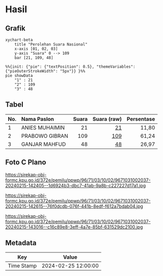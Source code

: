 # Hasil

## Grafik

```mermaid
xychart-beta
    title "Perolehan Suara Nasional"
    x-axis [01, 02, 03]
    y-axis "Suara" 0 --> 109
    bar [21, 109, 48]
```

```mermaid
%%{init: {"pie": {"textPosition": 0.5}, "themeVariables": {"pieOuterStrokeWidth": "5px"}} }%%
pie showData
    "1" : 21
    "2" : 109
    "3" : 48
```

## Tabel

| No. | Nama Paslon    | Suara | Suara (raw) | Persentase |
|:--- |:-------------- | -----:| -----------:| ----------:|
| 1   | ANIES MUHAIMIN | 21    | [21][p-1]   | 11,80      |
| 2   | PRABOWO GIBRAN | 109   | [109][p-2]  | 61,24      |
| 3   | GANJAR MAHFUD  | 48    | [48][p-3]   | 26,97      |


[p-1]: https://github.com/gigit-pemilu/pemilu-2024/blob/main/pilpres/hitung-suara/sub/96-papua-barat-daya/sub/71-kota-sorong/sub/03-sorong-barat/sub/1002-rufei/sub/037-tps/sub/paslon-1.txt
[p-2]: https://github.com/gigit-pemilu/pemilu-2024/blob/main/pilpres/hitung-suara/sub/96-papua-barat-daya/sub/71-kota-sorong/sub/03-sorong-barat/sub/1002-rufei/sub/037-tps/sub/paslon-2.txt
[p-3]: https://github.com/gigit-pemilu/pemilu-2024/blob/main/pilpres/hitung-suara/sub/96-papua-barat-daya/sub/71-kota-sorong/sub/03-sorong-barat/sub/1002-rufei/sub/037-tps/sub/paslon-3.txt

## Foto C Plano

https://sirekap-obj-formc.kpu.go.id/372e/pemilu/ppwp/96/71/03/10/02/9671031002037-20240215-142405--1d6924b3-dbc7-41ab-9a8b-c227227d17a1.jpg

https://sirekap-obj-formc.kpu.go.id/372e/pemilu/ppwp/96/71/03/10/02/9671031002037-20240215-142615--76f0dcdb-076f-441b-8edf-f612a7bdab04.jpg

https://sirekap-obj-formc.kpu.go.id/372e/pemilu/ppwp/96/71/03/10/02/9671031002037-20240215-143016--c16c89e8-3eff-4a7e-85bf-631529dc2100.jpg


## Metadata

| Key        | Value               |
| ---------- | ------------------- |
| Time Stamp | 2024-02-25 12:00:00 |



